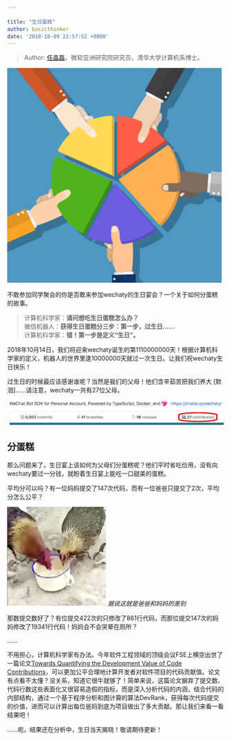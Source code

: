 ```yaml
---

title: "生日蛋糕"
author: basicthinker
date: '2018-10-09 22:57:52 +0800'
---
```


> Author: [任晶磊](https://people.persper.org/jinglei/)，微软亚洲研究院研究员，清华大学计算机系博士。

![logo](/download/2018/birthday-cake-cut.png)

不敢参加同学聚会的你是否敢来参加wechaty的生日宴会？一个关于如何分蛋糕的故事。

<!--more-->

>计算机科学家：**请问想吃生日蛋糕怎么办？**\
>微信机器人：**获得生日蛋糕分三步：第一步，过生日……**\
>计算机科学家：**错！第一步是定义“生日”。**

2018年10月14日，我们将迎来wechaty诞生的第1110000000天！根据计算机科学家的定义，机器人的世界里逢10000000天就过一次生日。让我们祝wechaty生日快乐！

过生日的时候最应该感谢谁呢？当然是我们的父母！他们含辛茹苦把我们养大 [默泪]……请注意，wechaty一共有27位父母。

![parents](/download/2018/birthday-cake-parents.png)

## 分蛋糕

那么问题来了，生日宴上该如何为父母们分蛋糕呢？他们平时省吃俭用，没有向wechaty要过一分钱，就盼着生日宴上能吃一口甜美的蛋糕。

平均分可以吗？有一位妈妈提交了147次代码，而有一位爸爸只提交了2次，平均分怎么公平？

![chickens](/download/2018/birthday-cake-chickens.gif)
*据说这就是爸爸和妈妈的差别*

那数提交数好了？有位提交422次的只修改了861行代码，而那位提交147次的妈妈修改了19341行代码！妈妈会不会哭晕在厕所？

……

不用担心，计算机科学家有办法。今年软件工程领域的顶级会议FSE上横空出世了一篇论文[Towards Quantifying the Development Value of Code Contributions](https://per.pub/A1Pd7xaM.pdf)，可以更加公平合理地计算开发者对软件项目的代码贡献值。论文有点看不太懂？没关系，知道它很牛就够了！简单来说，这篇论文摒弃了提交数、代码行数这些表面化又很容易造假的指标，而是深入分析代码的内涵，结合代码的内部结构，通过一个基于程序分析和图计算的算法DevRank，获得每次代码提交的价值，进而可以计算出每位爸妈到底为项目做出了多大贡献。那让我们来看一看结果吧！

……呃，结果还在分析中，生日当天揭晓！敬请期待更新！

